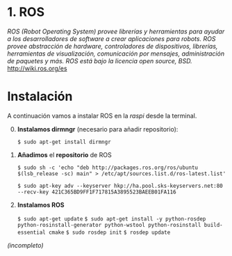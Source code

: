 # 1. ROS
_ROS (Robot Operating System) provee librerías y herramientas para ayudar a los desarrolladores de software a crear aplicaciones para robots. ROS provee abstracción de hardware, controladores de dispositivos, librerías, herramientas de visualización, comunicación por mensajes, administración de paquetes y más. ROS está bajo la licencia open source, BSD._ http://wiki.ros.org/es
# Instalación
A continuación vamos a instalar ROS en la *raspi* desde la terminal.

0. **Instalamos dirmngr** (necesario para añadir repositorio):

	 `$ sudo apt-get install dirmngr`
 1. **Añadimos** el **repositorio** de ROS
  
	  `$ sudo sh -c 'echo "deb http://packages.ros.org/ros/ubuntu $(lsb_release -sc) main" > /etc/apt/sources.list.d/ros-latest.list'`
  
	  `$ sudo apt-key adv --keyserver hkp://ha.pool.sks-keyservers.net:80 --recv-key 421C365BD9FF1F717815A3895523BAEEB01FA116`

 2. **Instalamos ROS**
  
	  `$ sudo apt-get update`
	  `$ sudo apt-get install -y python-rosdep python-rosinstall-generator python-wstool python-rosinstall build-essential cmake`
	  `$ sudo rosdep init`
	  `$ rosdep update`

*(incompleto)*
